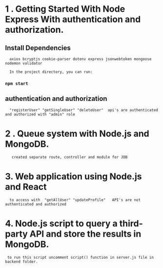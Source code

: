 # 1 . Getting Started With Node Express With authentication and authorization.

##    Install Dependencies
 
      axios bcryptjs cookie-parser dotenv express jsonwebtoken mongoose nodemon validator

      In the project directory, you can run:

### `npm start`

##    authentication and authorization

      "registerUser" "getSingleUser" "deleteUser"  api's are authenticated and authorized with "admin" role

# 2 . Queue system with Node.js and MongoDB.

       created separate route, controller and module for JOB

# 3.  Web application using Node.js and React

      to access with  "getAllUser" "updateProfile"   API's are not authenticated and authorized 

# 4. Node.js script to query a third-party API and store the results in MongoDB.
    
     to run this script uncomment script() function in server.js file in backend folder.



